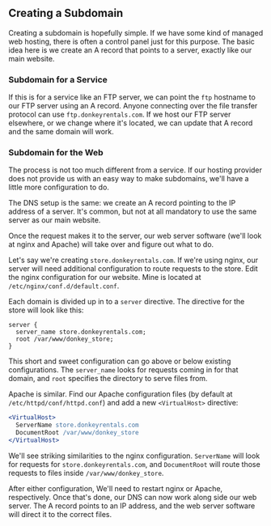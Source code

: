 ## Creating a Subdomain

Creating a subdomain is hopefully simple. If we have some kind of managed web hosting, there is often a control panel just for this purpose. The basic idea here is we create an A record that points to a server, exactly like our main website.

### Subdomain for a Service

If this is for a service like an FTP server, we can point the `ftp` hostname to our FTP server using an A record. Anyone connecting over the file transfer protocol can use `ftp.donkeyrentals.com`. If we host our FTP server elsewhere, or we change where it's located, we can update that A record and the same domain will work.

### Subdomain for the Web

The process is not too much different from a service. If our hosting provider does not provide us with an easy way to make subdomains, we'll have a little more configuration to do.

The DNS setup is the same: we create an A record pointing to the IP address of a server. It's common, but not at all mandatory to use the same server as our main website.

Once the request makes it to the server, our web server software (we'll look at nginx and Apache) will take over and figure out what to do.

Let's say we're creating `store.donkeyrentals.com`. If we're using nginx, our server will need additional configuration to route requests to the store. Edit the nginx configuration for our website. Mine is located at `/etc/nginx/conf.d/default.conf`.

Each domain is divided up in to a `server` directive. The directive for the store will look like this:

```nginx
server {
  server_name store.donkeyrentals.com;
  root /var/www/donkey_store;
}
```

This short and sweet configuration can go above or below existing configurations. The `server_name` looks for requests coming in for that domain, and `root` specifies the directory to serve files from.

Apache is similar. Find our Apache configuration files (by default at `/etc/httpd/conf/httpd.conf`) and add a new `<VirtualHost>` directive:

```apache
<VirtualHost>
  ServerName store.donkeyrentals.com
  DocumentRoot /var/www/donkey_store
</VirtualHost>
```

We'll see striking similarities to the nginx configuration. `ServerName` will look for requests for `store.donkeyrentals.com`, and `DocumentRoot` will route those requests to files inside `/var/www/donkey_store`.

After either configuration, We'll need to restart nginx or Apache, respectively. Once that's done, our DNS can now work along side our web server. The A record points to an IP address, and the web server software will direct it to the correct files.
